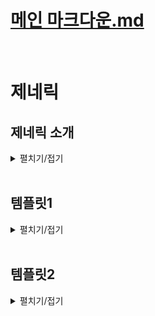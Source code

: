 # [메인 마크다운.md](../README.md)
<br>

# 제네릭

## 제네릭 소개
<details>
<summary>펼치기/접기</summary>
<br>

예시와 함께 살펴보기 위해 간단한 함수를 먼저 선언해본다.  
string타입의 value를 매개변수로 받고 return 해주도록 한다.  
이때 함수의 리턴타입은 string이 된다.  
만약 이때 함수의 미개변수로 숫자도 넣고 싶고 Boolean타입의 값도 넣고 싶다고 한다면 어떻게 해야 할까?  
- src/chapter0.ts 
  ```ts
  function func(value: string) {
    return value
  }
  func("값")
  func(0)
  func(false)
  ```
이렇게 범용적인 함수를 만들어야 될때 가장 먼저 생각나는 것은 any타입을 사용하는것이다.
- src/chapter0.ts 
  ```ts
  function funcA(value: any) {
    return value
  }
  ```
any는 치트키 타입 이기 때문에 위와같이 매개변수 타입으로 명시적으로 정의를 해줄 경우 해당 함수를 호출하면서 인수로 어떠한 타입의 값이든 전달해도 상관이 없다.  
그렇다면 아래 변수 num, bool, str의 타입은 무엇이 될까?  
기대하는 타입으로는 함수가 매개변수를 그대로 반환하기 때문에 num변수는 전달하는 매개변수의 타입인 number 타입이 될것이라 생각할 것이고,
bool변수의 타입은 boolean타입, str변수의 타입은 string타입이라고 생각할 것이다.
하지만 실제로는 그렇게 되지 않는다.  
마우스 커서를 올려보면 num, bool, str 모두 any타입으로 추론되는것을 확인할 수 있다.
- src/chapter0.ts 
  ```ts
  let numA = funcA(0) // let num: any
  let boolA = funcA(false) // let bool: any
  let strA = funcA("string") // let str: any
  ```
함수의 반환 값 타입은 해당 함수의 리턴값을 기준으로 추론된다고 배웠다.  
그렇기 때문에 funcA 함수에서는 value를 그냥 그대로 리턴하는데 현재 value의 타입으로 정의되어 있는것은 any타입이기 때문에 단순하게 반환값이 any타입으로 잡히게 되는것이다.  
따라서 어떻게 호출하고 어떤 인수를 전달하더라도 어차피 any타입의 값을 반환한도고 되어있기 때문에 모두 any타입으로 추론이 되는것이다.  
그러나 어떤 변수가 이렇게 any타입으로 추론되는것은 별로 좋은 상황은 아니다.  

변수 num에 숫자값이 들어 있음이 코드상으로 보기에는 아주 명확하다.  
10이 들어가서 10이 그대로 나오기 때문에 누가봐도 숫자가 저장되어있는데, 이렇게 any타입으로 잡혀버리면 toUpperCase() 같은 문자열 메소드를 사용하더라도 오류를 발생시키지 않게 된다.  

- src/chapter0.ts 
  ```ts
  numA.toUpperCase();
  ```
이러한 문제가 있으므로, value타입을 any가 아닌 조금 비슷하지만 다른 타입인 unknown 타입으로 지정해본다.  
- src/chapter0.ts 
  ```ts
  function funcB(value: unknown) {
    return value
  }
  let numB = funcB(0)
  let boolB = funcB(false)
  let strB = funcB("string")
  ```
any타입과는 다르게 빨간줄로 unknown타입에는 toUpperCase()가 없다고 오류를 뱉는다.  
마찬가지로 매개변수가 unknown타입이니까 반환값도 unknown타입으로 잡혀서 numB도 unknown타입으로 추론되기 때문에 오류가 발생하는것이다.   

- src/chapter0.ts 
  ```ts
  numB.toUpperCase(); // 'numB' is of type 'unknown'.ts(18046)
  ```

오류를 알려주는것은 좋으나, 진짜 문제는 변수 numB가 숫자값이 들어가는건 너무나 자명한 상황임에도 toFixed()같은 number타입에서 사용할 수 있는 메소드를 못쓰게 된다.  
unknown타입은 어떤 연산, 메소드도 할 수 없는 전체집합으로 배웠었다.
- src/chapter0.ts 
  ```ts
  numB.toFixed(); // 'numB' is of type 'unknown'.ts(18046)
  ```

따라서 unknown타입을 지정한 상황에서 진짜 숫자처럼 사용하기 위해서는 `if (typeof numB === "number")` 과 같이 조건문을 사용하여 type을 좁혀 사용해야 한다.
- src/chapter0.ts 
  ```ts
  if (typeof numB === "number") {
    numB.toFixed(); // 'numB' is of type 'unknown'.ts(18046)
  }
  ```
매개변수를 unknown타입으로 정의해도 불편하다.  
심플하게 인수로 number 타입의 값을 넣으면 반환값도 number타입이 되고 boolean타입의 값을 넣으면 반환값도 boolean타입, string타입의 값을 넣으면 반환값도 string타입이 되었으면 좋겠는데  
이때 사용하는 기능이 바로 제너릭이다.


### 제네릭 함수
funcB 함수를 제네릭 함수라는 특별한 함수로 만들어 주면 함수의 인수에 따라 반환값의 타입을 가변적으로 정해줄 수 있다.  
제네릭이란? 영어로 일반적인, 또는 포괄적인 이라는 뜻을 가지고 있다.  
그러면 제네릭 함수라고 하면 일반적인 함수, 또는 포괄적인 함수라는 뜻이다.  
일반적인 함수 혹은 포괄적인 함수라는것이 이해가 잘 되지 않는다면 General이라는 Generic과 비슷한 단어를 통해 이해에 도움을 주도록 한다.  
두루두루 포괄적으로 모든 병을 다루는 병원을 종합병원이라고 부른다.  
영어권에서는 종합병원을 General Hospital이라고 부른다.  
Generic 함수 라고 하면 모든 타입에 두루두루 쓸 수 있는 범용적인 함수다 라고 이해를 해볼 수 있다.  
마치 함수계의 종합병원 같다 라고 쉽게 이해하자.  

실제로 funcB 함수를 Generic 함수로 만들어 본다.
먼저 함수를 제네릭 함수로 만들기 위해서는 타입변수 라는것을 선언해 줘야한다.  
함수의 이름 뒤에 꺽쇠를 열어준다.  
꺽쇠 안에는 대문자로 T를 써주면 된다.  
꺽쇠 안의 T는 타입을 저장하는 변수이다.  
타입 변수는 함수를 호출할 때 인수의 타입이 어떤 타입이냐에 따라 변수에 저장되는 타입이 달라진다.  
다음으로 value의 타입을 타입변수로 선언한 T로 선언해준다.  
마지막으로 반환값의 타입도 T로 선언해주면 제네릭 함수가 완성이 된다.  
- src/chapter0.ts 
  ```ts
  function funcC <T> (value: T): T {
    return value;
  }
  let numC = funcC(0) // let numC: number
  let boolC = funcC(false) // let boolC: boolean
  let strC = funcC("string") // let strC: string
  ```
이후 numC에 마우스커서를 올려보면 인수로 전달한 값 0의 타입인 number 타입으로 잘 추론이 되며, 마찬가지로 변수 boolC도 boolean타입으로 strC도 string 타입으로 잘 추론이 된다.  
제네릭 함수의 타입 변수 T는 타입을 담는 변수이다.  
마치 자바스크립트의 변수처럼 상황에 따라 다른 타입을 담을 수 있다는 것이다.  
따라서 이 타입 변수에 어떤 타입이 담기느냐는 언제 결정되냐면 함수를 호출할 때마다 결정이 된다.  
함수 funcC를 호출했을 때 매개변수 value에 들어오는 값이 10이고 number 타입이기 때문에 매개변수의 T라는 타입이 number 타입으로 추론되면서  
제네릭으로 선언한 타입 변수 `<T>`의 T도 number 타입으로 추론되고 반환값의 타입으로 정의한 T도 number 타입으로 추론되게 된것이다.  

마찬가지로 문자열 funcC의 매개변수로 문자열 string타입의 값이 들어온다면, 매개변수에 정의된 타입 변수 T가 string 타입으로 들어가게 되고,  
제네릭으로 선언한 타입 변수 `<T>`의 T도 stirng 타입으로 추론되고 반환값의 타입 T도 동일하게 string 타입으로 추론되게 된다.  

정리하자면 타입 변수와 함께 여러 타입의 값을 인수로 받아 범용적으로 쓸 수 있는 함수를 제네릭 함수라고 부른다.  
제네릭 함수들은 타입 변수를 `<T>` 형태로 꺽쇠와 함께 함수의 이름 뒤에 선언을 하고 타입 변수에 할당되는 타입은 함수를 호출할 때 인수에 따라 결정된다고 이해하면 된다.  
<br>

추가로 제네릭 함수로 호출할 때 타입 변수에 할당되는 타입을 인수를 통해 추론하도록 하지 않고 프로그래머가 명시적으로 정의할 수도 있다.  
- src/chapter0.ts 
  ```ts
  let arr = funcC([1, 2, 3]);
  ```
매개변수에 1, 2, 3의 원소를 갖는 number 타입의 배열을 전달할 경우 value에 들어오는 값의 타입은 `let arr: number[]`와 같이 number 배열로 추론될 것이다.  

이때, 만약 number 배열 타입으로 추론하게 타입 변수를 두지 않고, T에 튜플타입으로 추론되게 하고 싶으면 어떻게 해야할까?
첫번째 방법으로는 매개변수로 전달하려는 인자 옆에 as 키워드를 통해 타입 단원을 할 수 있다.
- src/chapter0.ts 
  ```ts
  let arrA = funcC([1, 2, 3] as [number, number, number]); // 타입 단원
  ```
두번째 방법으로는 타입변수 <T>의 T에 할당하고 싶은 타입을 작성하면 된다. 
아래와 같이 작성할 경우 앞서 단순히 number 타입의 배열을 전달할때와 똑같이 전달하였으나, arrB 변수에 마우스를 올릴 경우 `let arrB: [number, number, number]`와 같이 
타입변수에 지정한 튜플 타입으로 추론되게 된다.  
이렇게 제네릭 함수를 호출하면서 명시적으로 타입 변수의 타입을 직접 정의하는것도 가능하다.  

타입변수에 정의한 타입과 다른 타입의 값을 매개변수로 전달할 경우 당연히 오류가 발생한다.  
- src/chapter0.ts 
  ```ts
  let arrB = funcC <[number, number, number]> ([1, 2, 3]);
  let arrC = funcC <[number, number, number]> ([1, 2, 3, 4]); // Error
  ```

</details>
<br>

## 템플릿1
<details>
<summary>펼치기/접기</summary>
<br>

### 
- src/chapterX.ts
  ```ts
  ```

</details>
<br>

## 템플릿2
<details>
<summary>펼치기/접기</summary>
<br>

  ### 템플릿
  <details>
  <summary>펼치기/접기</summary>
  <br>

  ### 
  - src/chapterX.ts
    ```ta
    ```

  </details>
  <br>

  ### 템플릿
  <details>
  <summary>펼치기/접기</summary>
  <br>

  </details>
  <br>

</details>
<br>
